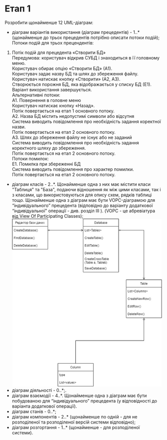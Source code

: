# Етап 1

Розробити щонайменше 12 UML-діаграм:

* діаграм варіантів використання (діаграм прецедентів) - 1..* (щонайменше до трьох прецедентів потрібно описати потоки подій);<br/>
Потоки подій для трьох прецендентів:<br/>

1) Потік подій для прецедента «Створити БД»<br/>
Передумова: користувач відкрив СУБД і знаходиться в її головному меню.<br/>
Користувач обирає опцію «Створити БД» (А1).<br/>
Користувач задає назву БД та шлях до збереження файлу.<br/>
Користувач натискає кнопку «Створити» (А2, А3).<br/>
Створюється порожня БД, яка відображається у списку БД (Е1).<br/>
Варіант використання завершується.<br/>
Альтернативні потоки:<br/>
А1. Повернення в головне меню<br/>
Користувач натискає кнопку «Назад».<br/>
Потік повертається на етап 1 основного потоку.<br/>
А2. Назва БД містить недопустимі символи або відсутня<br/>
Система виводить повідомлення про необхідність задання коректної назви.<br/>
Потік повертається на етап 2 основного потоку.<br/>
А3. Шлях до збереження файлу не існує або не заданий<br/>
Система виводить повідомлення про необхідність задання коректного шляху до збереження.<br/>
Потік повертається на етап 2 основного потоку.<br/>
Потоки помилок:<br/>
Е1. Помилка при збереженні БД<br/>
Система виводить повідомлення про характер помилки.<br/>
Потік повертається на етап 2 основного потоку.<br/>

* діаграм класів - 2..*. Щонайменше одна з них має містити класи "Таблиця" та "База", подаючи відношення як між цими класами, так і з класами, що використовуються для опису схем, рядків таблиці тощо. Щонайменше одна з діаграм має бути VOPC-діаграмою для “індивідуального” прецедента (відповідно до варіанту додаткової “індивідуальної” операції - див. розділ III ). (VOPC - це абревіатура від View Of Participating Classes);<br/>
![](/img/diag_class_1.jpg)
* діаграм діяльності - 0..*;.<br/>
* діаграм взаємодії - 4..*. Щонайменше одна з діаграм має бути побудованою для “індивідуального” прецедента (у відповідності до варіанта додаткової операції).<br/>
* діаграм станів - 0..*;<br/>
* діаграм компонентів - 2..* (щонайменше по одній - для не розподіленої та розподіленої версій системи відповідно);<br/>
* діаграм розгортання - 1..* (щонайменше - для розподіленої системи).<br/>
